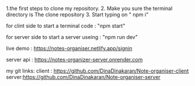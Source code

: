 
1.the first steps to clone my repository.
2. Make you sure the terminal directory is The clone repository 
3. Start typing on " npm i"

for clint side to start a terminal code : "npm start"

for server side to start a server useing : "npm run dev"

live demo : https://notes-organiser.netlify.app/signin

server api : https://notes-organizer-server.onrender.com

my git links: 
client : https://github.com/DinaDinakaran/Note-organiser-client
server:https://github.com/DinaDinakaran/Note-organiser-server

